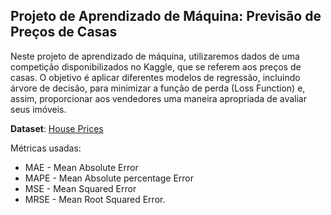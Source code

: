 ## Projeto de Aprendizado de Máquina: Previsão de Preços de Casas

Neste projeto de aprendizado de máquina, utilizaremos dados de uma competição disponibilizados no Kaggle, que se referem aos preços de casas. O objetivo é aplicar diferentes modelos de regressão, incluindo árvore de decisão, para minimizar a função de perda (Loss Function) e, assim, proporcionar aos vendedores uma maneira apropriada de avaliar seus imóveis.

**Dataset**: [House Prices](https://www.kaggle.com/competitions/house-prices-advanced-regression-techniques/overview)

Métricas usadas:

- MAE - Mean Absolute Error <br>
- MAPE - Mean Absolute percentage Error <br>
- MSE - Mean Squared Error <br>
- MRSE - Mean Root Squared Error. <br>
